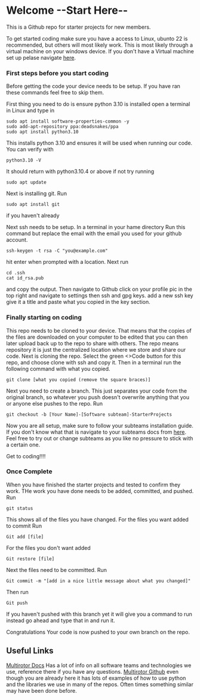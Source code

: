 # Welcome  --Start Here--
This is a Github repo for starter projects for new members.

To get started coding make sure you have a access to Linux, ubunto 22 is recommended, but others will most likely work. This is most likely through a virtual machine on your windows device. If you don't have a Virtual machine set up pelase navigate [here](https://missourimrr.github.io/docs/virtual_machines/).

### First steps before you start coding
Before getting the code your device needs to be setup. If you have ran these commands feel free to skip them.

First thing you need to do is ensure python 3.10 is installed open a terminal in Linux and type in
```
sudo apt install software-properties-common -y
sudo add-apt-repository ppa:deadsnakes/ppa
sudo apt install python3.10
```
This installs python 3.10 and ensures it will be used when running our code.
You can verify with
```
python3.10 -V
```
It should return with python3.10.4 or above if not try running
```
sudo apt update
```

Next is installing git. Run
```
sudo apt install git
```
if you haven't already

Next ssh needs to be setup. In a terminal in your hame directory Run this command but replace the email with the email you used for your github account.
```
ssh-keygen -t rsa -C "you@example.com"
```
hit enter when prompted with a location. Next run
```
cd .ssh
cat id_rsa.pub
```
and copy the output. Then navigate to Github click on your profile pic in the top right and navigate to settings then ssh and gpg keys. add a new ssh key give it a title and paste what you copied in the key section.

### Finally starting on coding
This repo needs to be cloned to your device. That means that the copies of the files are downloaded on your computer to be edited that you can then later upload back up to the repo to share with others. The repo means repository it is just the centralized location where we store and share our code.
Next is cloning the repo. Select the green <>Code button for this repo, and choose clone with ssh and copy it. Then in a terminal run the following command with what you copied.
```
git clone [what you copied (remove the square braces)]
```

Next you need to create a branch. This just separates your code from the original branch, so whatever you push doesn't overwrite anything that you or anyone else pushes to the repo. Run
```
git checkout -b [Your Name]-[Software subteam]-StarterProjects
```

Now you are all setup, make sure to follow your subteams installation guide. If you don't know what that is navigate to your subteams docs from [here](https://missourimrr.github.io/docs/flight/). Feel free to try out or change subteams as you like no pressure to stick with a certain one.

Get to coding!!!!

### Once Complete
When you have finished the starter projects and tested to confirm they work. THe work you have done needs to be added, committed, and pushed. Run
```
git status
```
This shows all of the files you have changed. For the files you want added to commit Run
```
Git add [file]
```
For the files you don't want added
```
Git restore [file]
```

Next the files need to be committed. Run
```
Git commit -m "[add in a nice little message about what you changed]"
```
Then run
```
Git push
```
If you haven't pushed with this branch yet it will give you a command to run instead go ahead and type that in and run it.

Congratulations Your code is now pushed to your own branch on the repo.

## Useful Links
[Multirotor Docs](https://missourimrr.github.io/docs/) Has a lot of info on all software teams and technologies we use, reference there if you have any questions.
[Multirotor Github](https://github.com/MissouriMRR) even though you are already here it has lots of examples of how to use python and the libraries we use in many of the repos. Often times something similar may have been done before.
